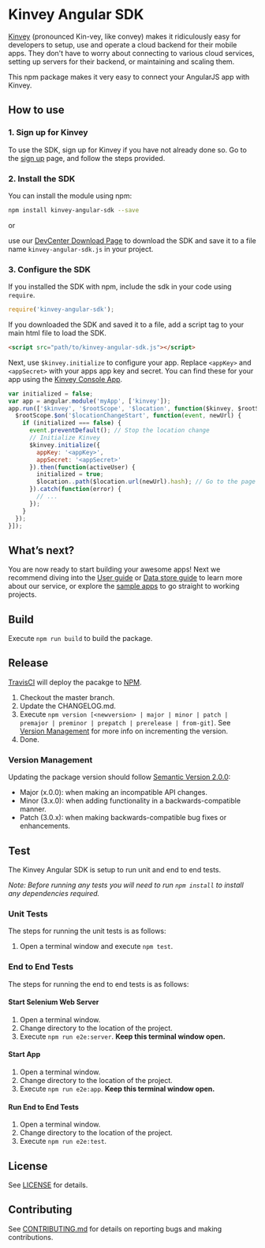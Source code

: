 # Kinvey Angular SDK
[Kinvey](http://www.kinvey.com) (pronounced Kin-vey, like convey) makes it ridiculously easy for developers to setup, use and operate a cloud backend for their mobile apps. They don't have to worry about connecting to various cloud services, setting up servers for their backend, or maintaining and scaling them.

This npm package makes it very easy to connect your AngularJS app with Kinvey.

## How to use

### 1. Sign up for Kinvey
To use the SDK, sign up for Kinvey if you have not already done so. Go to the [sign up](https://console.kinvey.com/#signup) page, and follow the steps provided.

### 2. Install the SDK
You can install the module using npm:

```bash
npm install kinvey-angular-sdk --save
```

or

use our [DevCenter Download Page](http://devcenter.kinvey.com/angular/downloads) to download the SDK and save it to a file name `kinvey-angular-sdk.js` in your project.

### 3. Configure the SDK
If you installed the SDK with npm, include the sdk in your code using `require`.

```javascript
require('kinvey-angular-sdk');
```

If you downloaded the SDK and saved it to a file, add a script tag to your main html file to load the SDK.

```html
<script src="path/to/kinvey-angular-sdk.js"></script>
```

Next, use `$kinvey.initialize` to configure your app. Replace `<appKey>` and `<appSecret>` with your apps app key and secret. You can find these for your app using the [Kinvey Console App](https://console.kinvey.com).

```javascript
var initialized = false;
var app = angular.module('myApp', ['kinvey']);
app.run(['$kinvey', '$rootScope', '$location', function($kinvey, $rootScope, $location) {
  $rootScope.$on('$locationChangeStart', function(event, newUrl) {
    if (initialized === false) {
      event.preventDefault(); // Stop the location change
      // Initialize Kinvey
      $kinvey.initialize({
        appKey: '<appKey>',
        appSecret: '<appSecret>'
      }).then(function(activeUser) {
        initialized = true;
        $location..path($location.url(newUrl).hash); // Go to the page
      }).catch(function(error) {
        // ...
      });
    }
  });
}]);
```

## What’s next?
You are now ready to start building your awesome apps! Next we recommend diving into the [User guide](http://devcenter.kinvey.com/angular/guides/users) or [Data store guide](http://devcenter.kinvey.com/angular/guides/datastore) to learn more about our service, or explore the [sample apps](http://devcenter.kinvey.com/angular/samples) to go straight to working projects.

## Build
Execute `npm run build` to build the package.

## Release
[TravisCI](https://travis-ci.org/Kinvey/angular-sdk) will deploy the pacakge to [NPM](https://www.npmjs.com/package/kinvey-angular-sdk).

1. Checkout the master branch.
2. Update the CHANGELOG.md.
3. Execute `npm version [<newversion> | major | minor | patch | premajor | preminor | prepatch | prerelease | from-git]`. See [Version Management](#version-management) for more info on incrementing the version.
4. Done.

### Version Management
Updating the package version should follow [Semantic Version 2.0.0](http://semver.org/):

* Major (x.0.0): when making an incompatible API changes.
* Minor (3.x.0): when adding functionality in a backwards-compatible manner.
* Patch (3.0.x): when making backwards-compatible bug fixes or enhancements.

## Test
The Kinvey Angular SDK is setup to run unit and end to end tests.

_Note: Before running any tests you will need to run `npm install` to install any dependencies required._

### Unit Tests
The steps for running the unit tests is as follows:

1. Open a terminal window and execute `npm test`.

### End to End Tests
The steps for running the end to end tests is as follows:

#### Start Selenium Web Server
1. Open a terminal window.
2. Change directory to the location of the project.
3. Execute `npm run e2e:server`. __Keep this terminal window open.__

#### Start App
1. Open a terminal window.
2. Change directory to the location of the project.
3. Execute `npm run e2e:app`. __Keep this terminal window open.__

#### Run End to End Tests
1. Open a terminal window.
2. Change directory to the location of the project.
3. Execute `npm run e2e:test`.


## License
See [LICENSE](LICENSE) for details.

## Contributing
See [CONTRIBUTING.md](CONTRIBUTING.md) for details on reporting bugs and making contributions.
